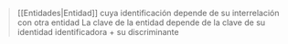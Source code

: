 > [[Entidades|Entidad]] cuya identificación depende de su interrelación con otra entidad
>La clave de la entidad depende de la clave de su identidad identificadora + su discriminante